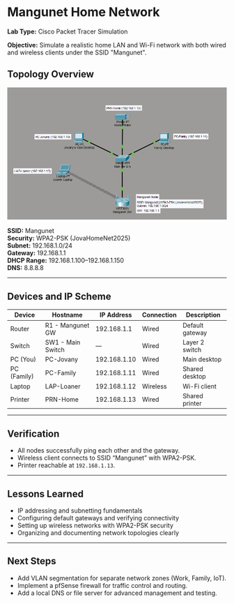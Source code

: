 # Mangunet Home Network
**Lab Type:** Cisco Packet Tracer Simulation

**Objective:** Simulate a realistic home LAN and Wi-Fi network with both wired and wireless clients under the SSID "Mangunet".

## Topology Overview
![Mangunet Home Network](./Mangunet_HomeNetwork.png)

**SSID:** Mangunet  
**Security:** WPA2-PSK (JovaHomeNet2025)  
**Subnet:** 192.168.1.0/24  
**Gateway:** 192.168.1.1  
**DHCP Range:** 192.168.1.100–192.168.1.150  
**DNS:** 8.8.8.8

---

## Devices and IP Scheme

| Device | Hostname | IP Address | Connection | Description |
|---------|-----------|-------------|-------------|--------------|
| Router | R1 - Mangunet GW | 192.168.1.1 | Wired | Default gateway |
| Switch | SW1 - Main Switch | — | Wired | Layer 2 switch |
| PC (You) | PC-Jovany | 192.168.1.10 | Wired | Main desktop |
| PC (Family) | PC-Family | 192.168.1.11 | Wired | Shared desktop |
| Laptop | LAP-Loaner | 192.168.1.12 | Wireless | Wi-Fi client |
| Printer | PRN-Home | 192.168.1.13 | Wired | Shared printer |

---

## Verification
- All nodes successfully ping each other and the gateway.  
- Wireless client connects to SSID “Mangunet” with WPA2-PSK.  
- Printer reachable at `192.168.1.13`.

---

## Lessons Learned
- IP addressing and subnetting fundamentals
- Configuring default gateways and verifying connectivity  
- Setting up wireless networks with WPA2-PSK security  
- Organizing and documenting network topologies clearly  

---

## Next Steps
- Add VLAN segmentation for separate network zones (Work, Family, IoT).  
- Implement a pfSense firewall for traffic control and routing.  
- Add a local DNS or file server for advanced management and testing.
